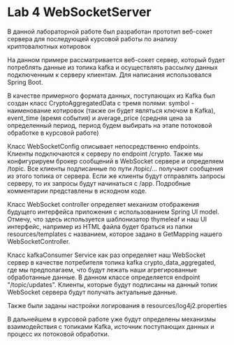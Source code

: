 # Lab 4 WebSocketServer

В данной лабораторной работе был разработан прототип веб-сокет сервера для последующей курсовой работы по анализу
криптовалютных котировок

На данном примере рассматривается веб-сокет сервер, который будет потреблять данные из топика kafka и осуществлять
рассылку данных подключенным к серверу клиентам. Для написания использовался Spring Boot.

В качестве примерного формата данных, поступающих из Kafka был создан класс
CryptoAggregatedData с тремя полями: symbol - наименование котировок (также он будет являться ключом в Kafka),
event_time (время события) и average_price (средняя цена за определенный период, период будем выбирать на этапе
потоковой обработке в курсовой работе)


Класс WebSocketConfig описывает непосредственно endpoints. Клиенты подключаются к серверу по endpoint /crypto.
Также мы конфигурируем брокер сообщений в WebSocket сервере и определяем /topic. Все клиенты подписанные по пути
/topic/... получают сообщения из этого топика от сервера. Если же клиенты будут отправлять запросы серверу, то их запросы
будут начинаться с /app. Подробные комментарии представлены в исходном коде.

Класс WebSocket controller определяет механизм отображения будущего интерфейса приложения с использованием Spring UI model.
Отмечу, что здесь используется шаблонизатор thymeleaf и наш UI интерфейс, например из HTML файла будет браться из папки
resources/templates с названием, которое задано в GetMapping нашего WebSocketController.

Класс kafkaConsumer Service как раз определяет наш WebSocket сервер в качестве потребителя топика kafka 
crypto_data_aggregated, где мы предполагаем, что будут лежать наши агрегированные обработанные данные. В данном классе
определяется endpoint "/topic/updates". Клиенты, которые будут подписаны на данный топик WebSocket сервера будут 
получать актуальные данные.

Также были заданы настройки логирования в resources/log4j2.properties

В дальнейшем в курсовой работе уже будут определены механизмы взаимодействия с топиками Kafka, источник поступающих данных
и процесс их потоковой обработки.

